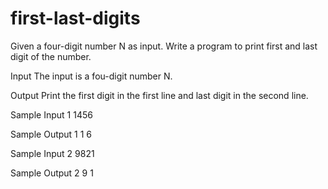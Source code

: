 # first-last-digits
Given a four-digit number N as input. Write a program to print first and last digit of the number.

Input 
The input is a fou-digit number N.

Output 
Print the first digit in the first line and last digit in the second line.

Sample Input 1 
1456 

Sample Output 1
1 
6 

Sample Input 2 
9821

Sample Output 2 
9 
1
